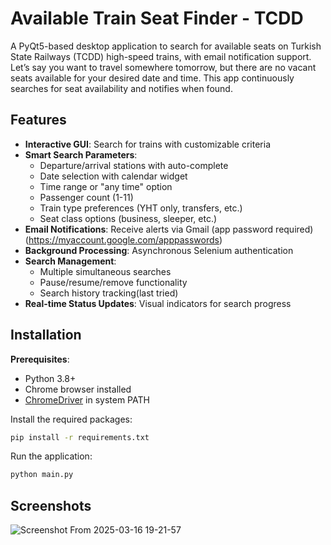 
# Available Train Seat Finder - TCDD

A PyQt5-based desktop application to search for available seats on Turkish State Railways (TCDD) high-speed trains, with email notification support. Let’s say you want to travel somewhere tomorrow, but there are no vacant seats available for your desired date and time. This app continuously searches for seat availability and notifies when found.

## Features
- **Interactive GUI**: Search for trains with customizable criteria
- **Smart Search Parameters**:
  - Departure/arrival stations with auto-complete
  - Date selection with calendar widget
  - Time range or "any time" option
  - Passenger count (1-11)
  - Train type preferences (YHT only, transfers, etc.)
  - Seat class options (business, sleeper, etc.)
- **Email Notifications**: Receive alerts via Gmail (app password required)(https://myaccount.google.com/apppasswords)
- **Background Processing**: Asynchronous Selenium authentication
- **Search Management**:
  - Multiple simultaneous searches
  - Pause/resume/remove functionality
  - Search history tracking(last tried)
- **Real-time Status Updates**: Visual indicators for search progress


## Installation
**Prerequisites**:
   - Python 3.8+
   - Chrome browser installed
   - [ChromeDriver](https://chromedriver.chromium.org/) in system PATH

Install the required packages:

```bash
pip install -r requirements.txt
```

Run the application:

```bash
python main.py
```

## Screenshots

![Screenshot From 2025-03-16 19-21-57](https://github.com/user-attachments/assets/e5cc4fc7-d822-4972-be92-62c6be4aa5f3)
